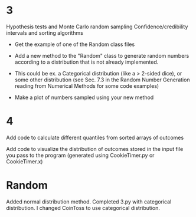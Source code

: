 # 3
Hypothesis tests and Monte Carlo random sampling Confidence/credibility intervals and sorting algorithms

- Get the example of one of the Random class files

- Add a new method to the "Random" class to generate random numbers according to a distribution that is not already implemented. 
- This could be ex. a Categorical distribution (like a > 2-sided dice), or some other distribution (see Sec. 7.3 in the Random Number Generation reading from Numerical Methods for some code examples)

- Make a plot of numbers sampled using your new method

# 4

Add code to calculate different quantiles from sorted arrays of outcomes

Add code to visualize the distribution of outcomes stored in the input file you pass to the program (generated using CookieTimer.py or CookieTimer.x)

# Random
Added normal distribution method.
Completed 3.py with categorical distribution.
I changed CoinToss to use categorical distribution.
